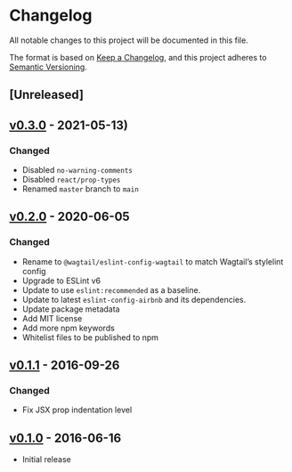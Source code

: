 # Changelog

All notable changes to this project will be documented in this file.

The format is based on [Keep a Changelog](https://keepachangelog.com/en/1.0.0/),
and this project adheres to [Semantic Versioning](https://semver.org/spec/v2.0.0.html).

## [Unreleased]

## [v0.3.0](https://github.com/wagtail/eslint-config-wagtail/releases/tag/v0.3.0) - 2021-05-13)

### Changed

- Disabled `no-warning-comments`
- Disabled `react/prop-types`
- Renamed `master` branch to `main`

## [v0.2.0](https://github.com/wagtail/eslint-config-wagtail/releases/tag/v0.2.0) - 2020-06-05

### Changed

- Rename to `@wagtail/eslint-config-wagtail` to match Wagtail’s stylelint config
- Upgrade to ESLint v6
- Update to use `eslint:recommended` as a baseline.
- Update to latest `eslint-config-airbnb` and its dependencies.
- Update package metadata
- Add MIT license
- Add more npm keywords
- Whitelist files to be published to npm

## [v0.1.1](https://github.com/wagtail/eslint-config-wagtail/releases/tag/v0.1.1) - 2016-09-26

### Changed

- Fix JSX prop indentation level

## [v0.1.0](https://github.com/wagtail/eslint-config-wagtail/releases/tag/v0.1.0) - 2016-06-16

- Initial release
